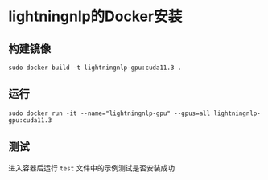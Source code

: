 # lightningnlp的Docker安装

## 构建镜像

```
sudo docker build -t lightningnlp-gpu:cuda11.3 .
```

## 运行

```
sudo docker run -it --name="lightningnlp-gpu" --gpus=all lightningnlp-gpu:cuda11.3
```

## 测试

进入容器后运行 `test` 文件中的示例测试是否安装成功